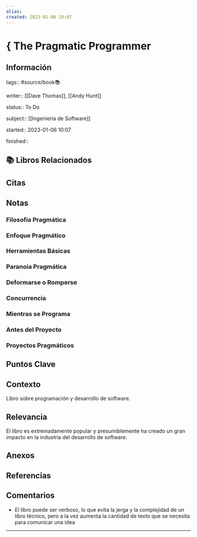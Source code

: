 ```yaml
---
alias: 
created: 2023-01-06 10:07
---
```

# { The Pragmatic Programmer
## Información
tags:: #source/book📚 

writer:: [[Dave Thomas]], [[Andy Hunt]]

status:: To Do

subject:: [[Ingenieria de Software]]

started:: 2023-01-06 10:07

finished::

## 📚 Libros Relacionados

## Citas

## Notas
### Filosofía Pragmática
### Enfoque Pragmático
### Herramientas Básicas
### Paranoia Pragmática
### Deformarse o Romperse
### Concurrencia
### Mientras se Programa
### Antes del Proyecto
### Proyectos Pragmáticos

## Puntos Clave

## Contexto
Libro sobre programación y desarrollo de software.

## Relevancia
El libro es extremadamente popular y presumiblemente ha creado un gran impacto en la industria del desarrollo de software.

## Anexos

## Referencias

## Comentarios
- El libro puede ser verboso, lo que evita la jerga y la complejidad de un libro técnico, pero a la vez aumenta la cantidad de texto que se necesita para comunicar una idea
___

